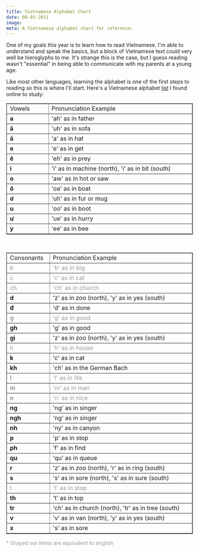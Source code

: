 ```yaml
---
title: Vietnamese Alphabet Chart
date: 08-03-2011
image:
meta: A Vietnamese alphabet chart for reference.
---
```


One of my goals this year is to learn how to read Vietnamese. I'm able to understand and speak the basics, but a block of Vietnamese text could very well be hieroglyphs to me. It's strange this is the case, but I guess reading wasn't "essential" in being able to communicate with my parents at a young age.<br />

Like most other languages, learning the alphabet is one of the first steps to reading so this is where I'll start. Here's a Vietnamese alphabet <a href="http://mylanguages.org/vietnamese_alphabet.php">list</a> I found online to study:<br />

<table border="1" cellpadding="3px" cellspacing="0px" width="520px"><tbody>
<tr><td width="100px">Vowels</td><td width="400px">Pronunciation Example</td></tr>
<tr><td><b>a</b></td><td>'ah' as in father</td></tr>
<tr><td><b>â</b></td><td>'uh' as in sofa</td></tr>
<tr><td><b>ă</b></td><td>'a' as in hat</td></tr>
<tr><td><b>e</b></td><td>'e' as in get</td></tr>
<tr><td><b>ê</b></td><td>'eh' as in prey</td></tr>
<tr><td><b>i</b></td><td>'i' as in machine (north), 'i' as in bit (south)</td></tr>
<tr><td><b>o</b></td><td>'aw' as in hot or saw</td></tr>
<tr><td><b>ô</b></td><td>'oa' as in boat</td></tr>
<tr><td><b>ơ</b></td><td>'uh' as in fur or mug</td></tr>
<tr><td><b>u</b></td><td>'oo' as in boot</td></tr>
<tr><td><b>ư</b></td><td>'ue' as in hurry</td></tr>
<tr><td><b>y</b></td><td>'ee' as in bee</td></tr>
</tbody></table>
<br />
<table border="1" cellpadding="3px" cellspacing="0px" width="520px"><tbody>
<tr><td width="100px">Consonants</td><td width="400px">Pronunciation Example</td></tr>
<tr style="color: #999999;"><td>b</td><td>'b' as in big</td></tr>
<tr style="color: #999999;"><td>c</td><td>'c' as in cat</td></tr>
<tr style="color: #999999;"><td>ch</td><td>'ch' as in church</td></tr>
<tr><td><b>d</b></td><td>'z' as in zoo (north), 'y' as in yes (south)</td></tr>
<tr><td><b>đ</b></td><td>'d' as in done</td></tr>
<tr style="color: #999999;"><td><b>g</b></td><td>'g' as in good</td></tr>
<tr><td><b>gh</b></td><td>'g' as in good</td></tr>
<tr><td><b>gi</b></td><td>'z' as in zoo (north), 'y' as in yes (south)</td></tr>
<tr style="color: #999999;"><td>h</td><td>'h' as in house</td></tr>
<tr><td><b>k</b></td><td>'c' as in cat</td></tr>
<tr><td><b>kh</b></td><td>'ch' as in the German Bach</td></tr>
<tr style="color: #999999;"><td><b>l</b></td><td>'l' as in life</td></tr>
<tr style="color: #999999;"><td><b>m</b></td><td>'m' as in man</td></tr>
<tr style="color: #999999;"><td><b>n</b></td><td>'n' as in nice</td></tr>
<tr><td><b>ng</b></td><td>'ng' as in singer</td></tr>
<tr><td><b>ngh</b></td><td>'ng' as in singer</td></tr>
<tr><td><b>nh</b></td><td>'ny' as in canyon</td></tr>
<tr><td><b>p</b></td><td>'p' as in stop</td></tr>
<tr><td><b>ph</b></td><td>'f' as in find</td></tr>
<tr><td><b>qu</b></td><td>'qu' as in queue</td></tr>
<tr><td><b>r</b></td><td>'z' as in zoo (north), 'r' as in ring (south)</td></tr>
<tr><td><b>s</b></td><td>'s' as in sore (north), 's' as in sure (south)</td></tr>
<tr style="color: #999999;"><td>t</td><td>'t' as in stop</td></tr>
<tr><td><b>th</b></td><td>'t' as in top</td></tr>
<tr><td><b>tr</b></td><td>'ch' as in church (north), 'tr' as in tree (south)</td></tr>
<tr><td><b>v</b></td><td>'v' as in van (north), 'y' as in yes (south)</td></tr>
<tr><td><b>x</b></td><td>'s' as in sore</td></tr>
</tbody></table>

<span style="color: #999999;">* Grayed out items are equivalent to english</span>
